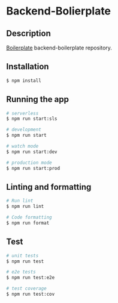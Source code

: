 # Backend-Bolierplate


## Description

[Boilerplate](https://github.com) backend-boilerplate repository.

## Installation

```bash
$ npm install
```

## Running the app

```bash
# serverless
$ npm run start:sls

# development
$ npm run start

# watch mode
$ npm run start:dev

# production mode
$ npm run start:prod
```

## Linting and formatting

```bash
# Run lint
$ npm run lint

# Code formatting
$ npm run format
```

## Test

```bash
# unit tests
$ npm run test

# e2e tests
$ npm run test:e2e

# test coverage
$ npm run test:cov
```
